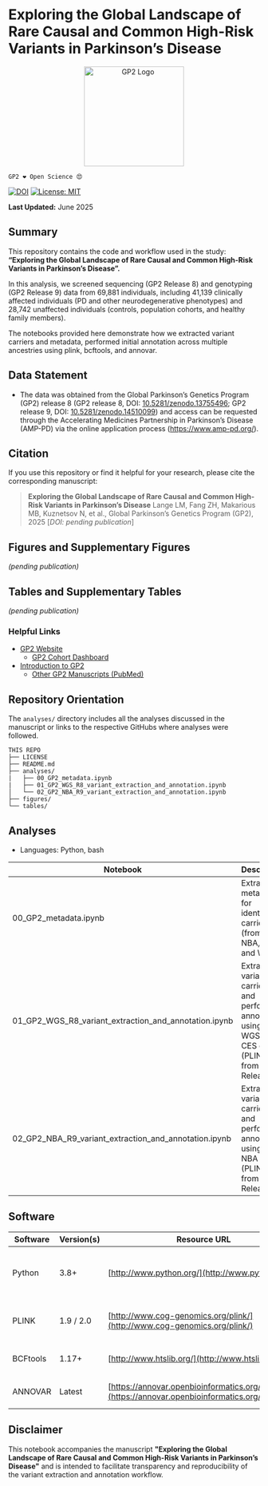 # Exploring the Global Landscape of Rare Causal and Common High-Risk Variants in Parkinson’s Disease

<div align="center">
    <a href="https://gp2.org/">
    <img src="https://www.michaeljfox.org/sites/default/files/styles/grant_image_opportunity_detail/public/grant/GP2%20Logo.png?itok=OhZkYS-H" alt="GP2 Logo" width="200">
</a>
</div>


`GP2 ❤️ Open Science 😍`

[![DOI](https://zenodo.org/badge/DOI/10.5281/zenodo.15699539.svg)](https://doi.org/10.5281/zenodo.15699539)    [![License: MIT](https://img.shields.io/badge/License-MIT-yellow.svg)](https://opensource.org/licenses/MIT)


**Last Updated:** June 2025

## Summary
This repository contains the code and workflow used in the study:
**“Exploring the Global Landscape of Rare Causal and Common High-Risk Variants in Parkinson’s Disease”.**

In this analysis, we screened sequencing (GP2 Release 8) and genotyping (GP2 Release 9) data from 69,881 individuals, including 41,139 clinically affected individuals (PD and other neurodegenerative phenotypes) and 28,742 unaffected individuals (controls, population cohorts, and healthy family members).

The notebooks provided here demonstrate how we extracted variant carriers and metadata, performed initial annotation across multiple ancestries using plink, bcftools, and annovar.

## Data Statement
* The data was obtained from the Global Parkinson’s Genetics Program (GP2) release 8 (GP2 release 8, DOI: [10.5281/zenodo.13755496](https://doi.org/10.5281/zenodo.13755496); GP2 release 9, DOI: [10.5281/zenodo.14510099](https://doi.org/10.5281/zenodo.14510099)) and access can be requested through the Accelerating Medicines Partnership in Parkinson’s Disease (AMP-PD) via the online application process (https://www.amp-pd.org/).

## Citation
If you use this repository or find it helpful for your research, please cite the corresponding manuscript:

>**Exploring the Global Landscape of Rare Causal and Common High-Risk Variants in Parkinson’s Disease**
>Lange LM, Fang ZH, Makarious MB, Kuznetsov N, et al.,
>Global Parkinson’s Genetics Program (GP2), 2025
[*DOI: pending publication*]

## Figures and Supplementary Figures
*(pending publication)*

## Tables and Supplementary Tables
*(pending publication)*

### Helpful Links 
- [GP2 Website](https://gp2.org/)
    - [GP2 Cohort Dashboard](https://gp2.org/cohort-dashboard-advanced/)
- [Introduction to GP2](https://movementdisorders.onlinelibrary.wiley.com/doi/10.1002/mds.28494)
    - [Other GP2 Manuscripts (PubMed)](https://pubmed.ncbi.nlm.nih.gov/?term=%22global+parkinson%27s+genetics+program%22)

## Repository Orientation
The `analyses/` directory includes all the analyses discussed in the manuscript or links to the respective GitHubs where analyses were followed.
```
THIS REPO
├── LICENSE
├── README.md
├── analyses/
|   ├── 00_GP2_metadata.ipynb
|   ├── 01_GP2_WGS_R8_variant_extraction_and_annotation.ipynb
│   └── 02_GP2_NBA_R9_variant_extraction_and_annotation.ipynb
├── figures/
└── tables/
```

## Analyses

- Languages: Python, bash

| **Notebook**                   | **Description**                                                                                                                                                         |
| ------------------------------ | ----------------------------------------------------------------------------------------------------------------------------------------------------------------------- |
| 00_GP2_metadata.ipynb | Extract metadata for identified carriers (from GP2 NBA, CES and WGS) |
| 01_GP2_WGS_R8_variant_extraction_and_annotation.ipynb | Extract variant carriers and perform annotation using GP2 WGS and CES data (PLINK files from Release 8) |
| 02_GP2_NBA_R9_variant_extraction_and_annotation.ipynb | Extract variant carriers and perform annotation using GP2 NBA data (PLINK files from Release 9) |


## Software

| **Software** | **Version(s)** | **Resource URL** | **RRID** | **Notes** |
|--------------|----------------|------------------|----------|-----------|
| Python | 3.8+ | [http://www.python.org/](http://www.python.org/) | RRID:SCR_008394 | Used for downstream analysis and scripting. |
| PLINK | 1.9 / 2.0 | [http://www.cog-genomics.org/plink/](http://www.cog-genomics.org/plink/) | RRID:SCR_001757 | Used for variant filtering and extraction. |
| BCFtools | 1.17+ | [http://www.htslib.org/](http://www.htslib.org/) | RRID:SCR_005227 | Used for variant extraction. |
| ANNOVAR | Latest | [https://annovar.openbioinformatics.org/en/latest/](https://annovar.openbioinformatics.org/en/latest/) | RRID:SCR_012821 | Used for variant annotation. |

## Disclaimer
This notebook accompanies the manuscript **"Exploring the Global Landscape of Rare Causal and Common High-Risk Variants in Parkinson’s Disease"** and is intended to facilitate transparency and reproducibility of the variant extraction and annotation workflow.
